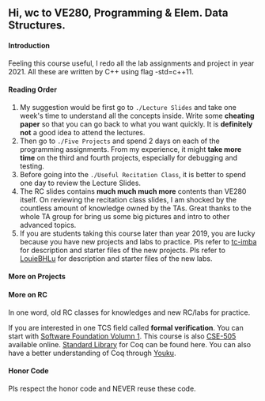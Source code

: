 ## Hi, wc to VE280, Programming & Elem. Data Structures.

#### Introduction

Feeling this course useful, I redo all the lab assignments and project in year 2021. All these are written by C++ using flag -std=c++11. 

#### Reading Order

1. My suggestion would be first go to ```./Lecture Slides``` and take one week's time to understand all the concepts inside. Write some **cheating paper** so that you can go back to what you want quickly. It is **definitely not** a good idea to attend the lectures.
2. Then go to ```./Five Projects``` and spend 2 days on each of the programming assignments. From my experience, it might **take more time** on the third and fourth projects, especially for debugging and testing. 
3. Before going into the ```./Useful Recitation Class```, it is better to spend one day to review the Lecture Slides. 
4. The RC slides contains **much much much more** contents than VE280 itself. On reviewing the recitation class slides, I am shocked by the countless amount of knowledge owned by the TAs. Great thanks to the whole TA group for bring us some big pictures and intro to other advanced topics.
5. If you are students taking this course later than year 2019, you are lucky because you have new projects and labs to practice. Pls refer to [tc-imba](https://github.com/tc-imba/VE280) for description and starter files of the new projects. Pls refer to [LouieBHLu](https://github.com/LouieBHLu/VE280_2020_Summer/tree/master/Labs) for description and starter files of the new labs. 

#### More on Projects



#### More on RC

In one word, old RC classes for knowledges and new RC/labs for practice.

If you are interested in one TCS field called **formal verification**. You can start with [Software Foundation Volumn 1](https://softwarefoundations.cis.upenn.edu/lf-current/Preface.html). This course is also [CSE-505](https://sites.google.com/cs.washington.edu/cse-505-18au/home) available online. [Standard Library](https://coq.inria.fr/library/index.html) for Coq can be found here. You can also have a better understanding of Coq through [Youku](https://v.youku.com/v_show/id_XMzIzOTkyMDI4NA==). 

#### Honor Code

Pls respect the honor code and NEVER reuse these code.